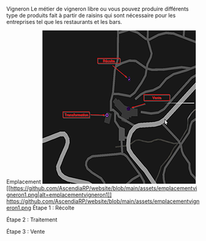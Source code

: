 Vigneron
Le métier de vigneron libre ou vous pouvez produire différents type de produits fait à partir de raisins qui sont nécessaire pour les entreprises tel que les restaurants et les bars. 

Emplacement
![Emplacement Vigneron](/assets/emplacementvigneron1.png)
[[https://github.com/AscendiaRP/website/blob/main/assets/emplacementvigneron1.png|alt=emplacementvigneron1]]
https://github.com/AscendiaRP/website/blob/main/assets/emplacementvigneron1.png
Étape 1 : Récolte

Étape 2 : Traitement



Étape 3 : Vente


